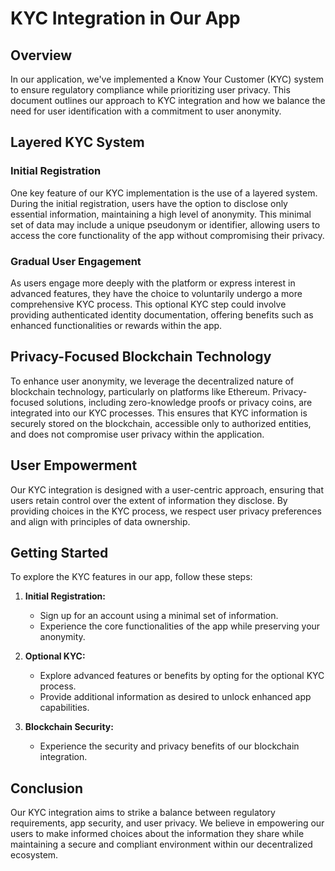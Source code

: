 # KYC Integration in Our App

## Overview

In our application, we've implemented a Know Your Customer (KYC) system to ensure regulatory compliance while prioritizing user privacy. This document outlines our approach to KYC integration and how we balance the need for user identification with a commitment to user anonymity.

## Layered KYC System

### Initial Registration

One key feature of our KYC implementation is the use of a layered system. During the initial registration, users have the option to disclose only essential information, maintaining a high level of anonymity. This minimal set of data may include a unique pseudonym or identifier, allowing users to access the core functionality of the app without compromising their privacy.

### Gradual User Engagement

As users engage more deeply with the platform or express interest in advanced features, they have the choice to voluntarily undergo a more comprehensive KYC process. This optional KYC step could involve providing authenticated identity documentation, offering benefits such as enhanced functionalities or rewards within the app.

## Privacy-Focused Blockchain Technology

To enhance user anonymity, we leverage the decentralized nature of blockchain technology, particularly on platforms like Ethereum. Privacy-focused solutions, including zero-knowledge proofs or privacy coins, are integrated into our KYC processes. This ensures that KYC information is securely stored on the blockchain, accessible only to authorized entities, and does not compromise user privacy within the application.

## User Empowerment

Our KYC integration is designed with a user-centric approach, ensuring that users retain control over the extent of information they disclose. By providing choices in the KYC process, we respect user privacy preferences and align with principles of data ownership.

## Getting Started

To explore the KYC features in our app, follow these steps:

1. **Initial Registration:**
   - Sign up for an account using a minimal set of information.
   - Experience the core functionalities of the app while preserving your anonymity.

2. **Optional KYC:**
   - Explore advanced features or benefits by opting for the optional KYC process.
   - Provide additional information as desired to unlock enhanced app capabilities.

3. **Blockchain Security:**
   - Experience the security and privacy benefits of our blockchain integration.

## Conclusion

Our KYC integration aims to strike a balance between regulatory requirements, app security, and user privacy. We believe in empowering our users to make informed choices about the information they share while maintaining a secure and compliant environment within our decentralized ecosystem.
